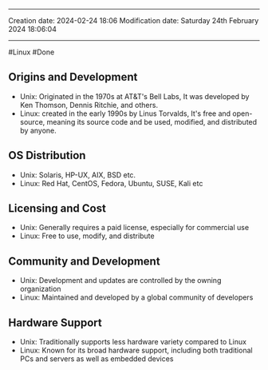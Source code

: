 

----
Creation date: 2024-02-24 18:06
Modification date: Saturday 24th February 2024 18:06:04

----

#Linux 
#Done 

## Origins and Development
- Unix: Originated in the 1970s at AT&T's Bell Labs, It was developed by Ken Thomson, Dennis Ritchie, and others.
- Linux: created in the early 1990s by Linus Torvalds, It's free and open-source, meaning its source code and be used, modified, and distributed by anyone.
## OS Distribution
- Unix: Solaris, HP-UX, AIX, BSD etc.
- Linux: Red Hat, CentOS, Fedora, Ubuntu, SUSE, Kali etc
## Licensing and Cost
- Unix: Generally requires a paid license, especially for commercial use
- Linux: Free to use, modify, and distribute
## Community and Development
- Unix: Development and updates are controlled by the owning organization
- Linux: Maintained and developed by a global community of developers
## Hardware Support
- Unix: Traditionally supports less hardware variety compared to Linux
- Linux: Known for its broad hardware support, including both traditional PCs and servers as well as embedded devices

